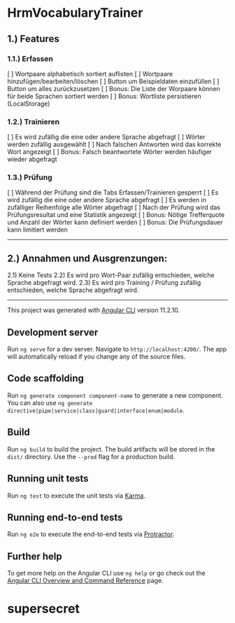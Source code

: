 # HrmVocabularyTrainer

## 1.) Features

### 1.1.) Erfassen

[ ] Wortpaare alphabetisch sortiert auflisten
[ ] Wortpaare hinzufügen/bearbeiten/löschen
[ ] Button um Beispieldaten einzufüllen
[ ] Button um alles zurückzusetzen
[ ] Bonus: Die Liste der Worpaare können für beide Sprachen sortiert werden
[ ] Bonus: Wortliste persistieren (LocalStorage)

### 1.2.) Trainieren

[ ] Es wird zufällig die eine oder andere Sprache abgefragt
[ ] Wörter werden zufällig ausgewählt
[ ] Nach falschen Antworten wird das korrekte Wort angezeigt
[ ] Bonus: Falsch beantwortete Wörter werden häufiger wieder abgefragt

### 1.3.) Prüfung

[ ] Während der Prüfung sind die Tabs Erfassen/Trainieren gesperrt
[ ] Es wird zufällig die eine oder andere Sprache abgefragt
[ ] Es werden in zufälliger Reihenfolge alle Wörter abgefragt
[ ] Nach der Prüfung wird das Prüfungsresultat und eine Statistik angezeigt
[ ] Bonus: Nötige Trefferquote und Anzahl der Wörter kann definiert werden
[ ] Bonus: Die Prüfungsdauer kann limitiert werden

---

## 2.) Annahmen und Ausgrenzungen:

2.1) Keine Tests
2.2) Es wird pro Wort-Paar zufällig entschieden, welche Sprache abgefragt wird.
2.3) Es wird pro Training / Prüfung zufällig entschieden, welche Sprache abgefragt wird.

---

This project was generated with [Angular CLI](https://github.com/angular/angular-cli) version 11.2.10.

## Development server

Run `ng serve` for a dev server. Navigate to `http://localhost:4200/`. The app will automatically reload if you change any of the source files.

## Code scaffolding

Run `ng generate component component-name` to generate a new component. You can also use `ng generate directive|pipe|service|class|guard|interface|enum|module`.

## Build

Run `ng build` to build the project. The build artifacts will be stored in the `dist/` directory. Use the `--prod` flag for a production build.

## Running unit tests

Run `ng test` to execute the unit tests via [Karma](https://karma-runner.github.io).

## Running end-to-end tests

Run `ng e2e` to execute the end-to-end tests via [Protractor](http://www.protractortest.org/).

## Further help

To get more help on the Angular CLI use `ng help` or go check out the [Angular CLI Overview and Command Reference](https://angular.io/cli) page.
# supersecret
